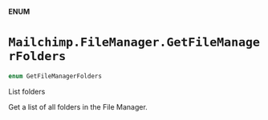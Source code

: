 **ENUM**

# `Mailchimp.FileManager.GetFileManagerFolders`

```swift
enum GetFileManagerFolders
```

List folders

Get a list of all folders in the File Manager.
